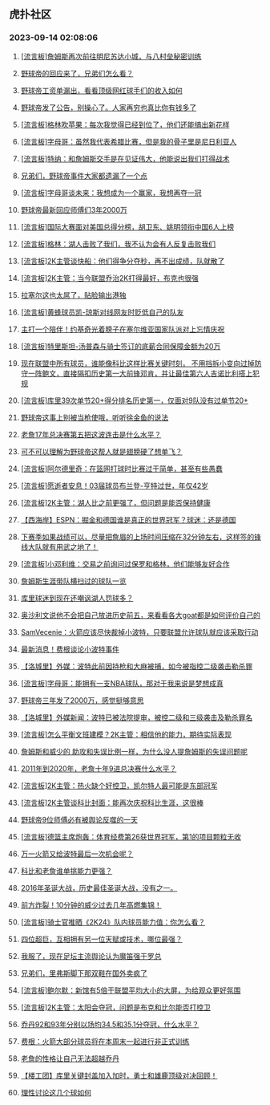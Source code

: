 ## 虎扑社区 
### 2023-09-14 02:08:06

1. [[流言板]詹姆斯再次前往明尼苏达小城，与八村垒秘密训练](https://bbs.hupu.com/62095987.html)

2. [野球帝的回应来了，兄弟们怎么看？](https://bbs.hupu.com/62095467.html)

3. [野球帝工资单漏出，看看顶级网红球手们的收入如何](https://bbs.hupu.com/62095417.html)

4. [野球帝发了公告，别操心了。人家再穷也真比你有钱多了](https://bbs.hupu.com/62094938.html)

5. [[流言板]格林吹苹果：每次我觉得已经到位了，他们还能搞出新花样](https://bbs.hupu.com/62093406.html)

6. [[流言板]字母哥：虽然我代表希腊比赛，但是我的骨子里是尼日利亚人](https://bbs.hupu.com/62093731.html)

7. [[流言板]特纳：和詹姆斯交手是在见证伟大，他能说出我们打得战术](https://bbs.hupu.com/62095022.html)

8. [兄弟们，野球帝事件大家都遗漏了一个点](https://bbs.hupu.com/62096196.html)

9. [[流言板]字母哥谈未来：我想成为一个赢家，我想再夺一冠](https://bbs.hupu.com/62095716.html)

10. [野球帝最新回应师傅们3年2000万](https://bbs.hupu.com/62094775.html)

11. [[流言板]国际大赛面对美国总得分榜，胡卫东、姚明领衔中国6人上榜](https://bbs.hupu.com/62093765.html)

12. [[流言板]格林：湖人击败了我们，我不认为会有人反复击败我们](https://bbs.hupu.com/62090626.html)

13. [[流言板]2K主管谈快船：他们得争分夺秒，再不出成绩，队就散了](https://bbs.hupu.com/62095148.html)

14. [[流言板]2K主管：当今联盟乔治2K打得最好，布克也很强](https://bbs.hupu.com/62093707.html)

15. [拉塞尔这也太屌了，贴脸输出港独](https://bbs.hupu.com/62096266.html)

16. [[流言板]黄蜂球员凯-琼斯对线网友时贬低自己的队友](https://bbs.hupu.com/62093316.html)

17. [主打一个陪伴！约基奇光着膀子在塞尔维亚国家队派对上忘情庆祝](https://bbs.hupu.com/62090320.html)

18. [[流言板]特里斯坦-汤普森与骑士签订的底薪合同保障金额为20万](https://bbs.hupu.com/62095563.html)

19. [现在联盟中所有球员，谁能像科比这样比赛关键时刻， 不用挡拆小变向过掉防守一阵鲍文，直接隔扣历史第一大前锋邓肯，并让最佳第六人吉诺比利搭上犯规](https://bbs.hupu.com/62095210.html)

20. [[流言板]库里39次单节20+得分排名历史第一，仅面对9队没有过单节20+](https://bbs.hupu.com/62090266.html)

21. [野球帝这事上别被当枪使哦，听听徐金鱼的说法](https://bbs.hupu.com/62096316.html)

22. [老詹17年总决赛第五把这波连击是什么水平？](https://bbs.hupu.com/62096066.html)

23. [可不可以理解为野球帝这帮人就是翅膀硬了想单飞？](https://bbs.hupu.com/62096486.html)

24. [[流言板]阿尔德里奇：在篮网打球时比赛过于简单，甚至有些愚蠢](https://bbs.hupu.com/62089403.html)

25. [[流言板]愿逝者安息！03届球员布兰登-亨特过世，年仅42岁](https://bbs.hupu.com/62094886.html)

26. [[流言板]2K主管：湖人比之前更强了，但问题是能否保持健康](https://bbs.hupu.com/62095215.html)

27. [【西海岸】ESPN：掘金和德国谁是真正的世界冠军？球迷：还是德国](https://bbs.hupu.com/62091453.html)

28. [下赛季如果战绩可以，尽量把詹眉的上场时间压缩在32分钟左右，这样签的锋线大队就有用武之地了！](https://bbs.hupu.com/62096392.html)

29. [[流言板]小邓利维：交易之前询问过保罗和格林，他们能够友好合作](https://bbs.hupu.com/62093773.html)

30. [詹姆斯生涯带队横扫过的球队一览](https://bbs.hupu.com/62096175.html)

31. [库里球迷到现在还嘲讽湖人罚球多？](https://bbs.hupu.com/62096090.html)

32. [奥沙利文说他不会把自己放进历史前五，来看看各大goat都是如何评价自己的](https://bbs.hupu.com/62093873.html)

33. [SamVecenie：火箭应该尽快裁掉小波特，只要联盟允许球队就应该采取行动](https://bbs.hupu.com/62094114.html)

34. [最新消息！费根谈论小波特事件](https://bbs.hupu.com/62096826.html)

35. [【洛城里】外媒：波特此前因持枪和大麻被捕，如今被指控二级袭击勒杀罪](https://bbs.hupu.com/62090441.html)

36. [[流言板]字母哥：能拥有一支NBA球队，那对于我来说是梦想成真](https://bbs.hupu.com/62093698.html)

37. [野球帝三年发了2000万，感觉挺够意思](https://bbs.hupu.com/62096248.html)

38. [【洛城里】外媒新闻：波特已被法院提审，被控二级和三级袭击及勒杀罪名](https://bbs.hupu.com/62086697.html)

39. [[流言板]怎么平衡文班建模？2K主管：相信他的能力，期待实际表现](https://bbs.hupu.com/62095288.html)

40. [詹姆斯和威少的 助攻和失误比例一样，为什么没人提詹姆斯的失误问题呢](https://bbs.hupu.com/62095965.html)

41. [2011年到2020年，老詹十年9进总决赛什么水平？](https://bbs.hupu.com/62096214.html)

42. [[流言板]2K主管：热火缺个好控卫，凯尔特人最可能是东部冠军](https://bbs.hupu.com/62094788.html)

43. [[流言板]2K主管谈科比封面：能再次庆祝科比生涯，这很棒](https://bbs.hupu.com/62094556.html)

44. [野球帝9位师傅必有被舆论反噬的一天](https://bbs.hupu.com/62096764.html)

45. [[流言板]德篮主席炮轰：体育经费第26获世界冠军，第1的项目颗粒无收](https://bbs.hupu.com/62089182.html)

46. [万一火箭又给波特最后一次机会呢？](https://bbs.hupu.com/62096261.html)

47. [科比和老詹谁单挑能力更强？](https://bbs.hupu.com/62096385.html)

48. [2016年圣诞大战，历史最佳圣诞大战，没有之一。](https://bbs.hupu.com/62096376.html)

49. [前方炸裂！10分钟的威少过去几年高燃集锦！](https://bbs.hupu.com/62094998.html)

50. [[流言板]骑士官推晒《2K24》队内球员能力值：你怎么看？](https://bbs.hupu.com/62095536.html)

51. [四位超巨，互相拥有另一位天赋或技术，哪位最强？](https://bbs.hupu.com/62096254.html)

52. [我服了，现在足坛主流舆论认为魔笛强于罗总](https://bbs.hupu.com/62096418.html)

53. [兄弟们，里弗斯脚下那双鞋在国外卖疯了](https://bbs.hupu.com/62095973.html)

54. [[流言板]鲍尔默：新馆有5倍于联盟平均大小的大屏，为给观众更好氛围](https://bbs.hupu.com/62089759.html)

55. [[流言板]2K主管：太阳会夺冠，问题是布克和比尔能否打控卫](https://bbs.hupu.com/62094700.html)

56. [乔丹92和93年分别以场均34.5和35.1分夺冠，什么水平？](https://bbs.hupu.com/62095842.html)

57. [费根：火箭大部分球员将在本周末一起进行非正式训练](https://bbs.hupu.com/62095157.html)

58. [老詹的性格让自己无法超越乔丹](https://bbs.hupu.com/62096561.html)

59. [【楼工团】库里关键封盖加入加时，勇士和雄鹿顶级对决回顾！](https://bbs.hupu.com/62095819.html)

60. [理性讨论这几个球如何](https://bbs.hupu.com/62096519.html)

